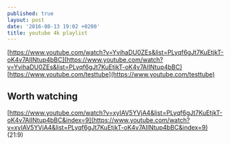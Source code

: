 ```yaml
---
published: true
layout: post
date: '2016-08-13 19:02 +0200'
title: youtube 4k playlist
---
```

[https://www.youtube.com/watch?v=YvihaDU0ZEs&list=PLyqf6gJt7KuEtjkT-oK4v7AIINtup4bBC](https://www.youtube.com/watch?v=YvihaDU0ZEs&list=PLyqf6gJt7KuEtjkT-oK4v7AIINtup4bBC)  
[https://www.youtube.com/testtube](https://www.youtube.com/testtube)

## Worth watching
[https://www.youtube.com/watch?v=xyIAV5YVjA4&list=PLyqf6gJt7KuEtjkT-oK4v7AIINtup4bBC&index=9](https://www.youtube.com/watch?v=xyIAV5YVjA4&list=PLyqf6gJt7KuEtjkT-oK4v7AIINtup4bBC&index=9) (21:9)